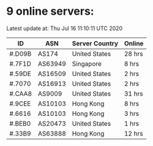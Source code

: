 # 9 online servers:

Latest update at: Thu Jul 16 11:10:11 UTC 2020

| ID | ASN | Server Country | Online |
| -- | --- | -------------- | ------ |
| #.D09B | AS174 | United States | 28 hrs |
| #.7F1D | AS63949 | Singapore | 8 hrs |
| #.59DE | AS16509 | United States | 2 hrs |
| #.7070 | AS16913 | United States | 2 hrs |
| #.CAA8 | AS9009 | United States | 31 hrs |
| #.9CEE | AS10103 | Hong Kong | 8 hrs |
| #.6616 | AS10103 | Hong Kong | 3 hrs |
| #.BEB0 | AS20473 | United States | 1 hrs |
| #.33B9 | AS63888 | Hong Kong | 12 hrs |

